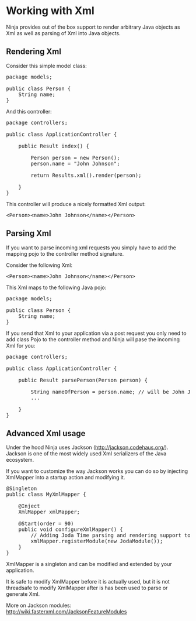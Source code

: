 Working with Xml
=================

Ninja provides out of the box support to render arbitrary Java objects as Xml as
well as parsing of Xml into Java objects.


Rendering Xml
--------------

Consider this simple model class:

<pre class="prettyprint">
package models;

public class Person {       
    String name;
}    
</pre>

And this controller:

<pre class="prettyprint">
package controllers;

public class ApplicationController {       

    public Result index() {

        Person person = new Person();
        person.name = "John Johnson";

        return Results.xml().render(person);

    }
}
</pre>

This controller will produce a nicely formatted Xml output:

<pre class="prettyprint">
&lt;Person&gt;&lt;name&gt;John Johnson&lt;/name&gt;&lt;/Person&gt;
</pre>


Parsing Xml
------------

If you want to parse incoming xml requests you simply have to add the mapping pojo
to the controller method signature.

Consider the following Xml:

<pre class="prettyprint">
&lt;Person&gt;&lt;name&gt;John Johnson&lt;/name&gt;&lt;/Person&gt;
</pre>

This Xml maps to the following Java pojo:

<pre class="prettyprint">
package models;

public class Person {       
    String name;
}    
</pre>


If you send that Xml to your application via a post request you only need to 
add class Pojo to the controller method and Ninja will pase the incoming
Xml for you:

<pre class="prettyprint">
package controllers;

public class ApplicationController {       

    public Result parsePerson(Person person) {
        
        String nameOfPerson = person.name; // will be John Johnson
        ...

    }
}
</pre>


Advanced Xml usage
-------------------

Under the hood Ninja uses Jackson (http://jackson.codehaus.org/). Jackson
is one of the most widely used Xml serializers of the Java ecosystem.

If you want to customize the way Jackson works you can do so by injecting
XmlMapper into a startup action and modifying it. 

<pre class="prettyprint">
@Singleton
public class MyXmlMapper {

    @Inject 
    XmlMapper xmlMapper;

    @Start(order = 90)
    public void configureXmlMapper() {
        // Adding Joda Time parsing and rendering support to Jackson
        xmlMapper.registerModule(new JodaModule());     
    }
}
</pre>

XmlMapper is a singleton and can be modified and extended 
by your application. 


It is safe to modify XmlMapper before
it is actually used, but it is not threadsafe to modify XmlMapper 
after is has been used to parse or generate Xml.

More on Jackson modules: http://wiki.fasterxml.com/JacksonFeatureModules